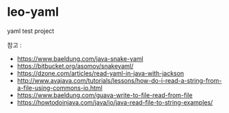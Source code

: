 # leo-yaml
yaml test project

참고 : 
- https://www.baeldung.com/java-snake-yaml
- https://bitbucket.org/asomov/snakeyaml/
- https://dzone.com/articles/read-yaml-in-java-with-jackson
- http://www.avajava.com/tutorials/lessons/how-do-i-read-a-string-from-a-file-using-commons-io.html
- https://www.baeldung.com/guava-write-to-file-read-from-file
- https://howtodoinjava.com/java/io/java-read-file-to-string-examples/

